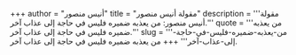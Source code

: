 +++
author = "أنيس منصور"
title = "مقولة أنيس منصور"
description = '''مقولة أنيس منصور: من يعذبه ضميره فليس في حاجة إلى عذاب آخر.'''
quote = '''من يعذبه ضميره فليس في حاجة إلى عذاب آخر.'''
slug = '''من-يعذبه-ضميره-فليس-في-حاجة-إلى-عذاب-آخر'''
+++
من يعذبه ضميره فليس في حاجة إلى عذاب آخر.
